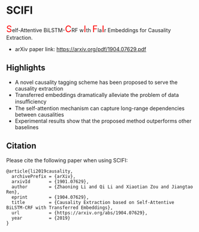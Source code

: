 # SCIFI
<font color=red size=5>S</font>elf-Attentive BiLSTM-<font color=red size=5>C</font>RF w<font color=red size=5>I</font>th <font color=red size=5>F</font>la<font color=red size=5>I</font>r Embeddings for Causality Extraction.
- arXiv paper link: https://arxiv.org/pdf/1904.07629.pdf

## Highlights
- A novel causality tagging scheme has been proposed to serve the causality extraction
- Transferred embeddings dramatically alleviate the problem of data insuﬃciency
- The self-attention mechanism can capture long-range dependencies between causalities
- Experimental results show that the proposed method outperforms other baselines

## Citation
Please cite the following paper when using SCIFI:

    @article{li2019causality,
      archivePrefix = {arXiv},
      arxivId       = {1901.07629},
      author        = {Zhaoning Li and Qi Li and Xiaotian Zou and Jiangtao Ren},
      eprint        = {1904.07629},
      title         = {Causality Extraction based on Self-Attentive BiLSTM-CRF with Transferred Embeddings},
      url           = {https://arxiv.org/abs/1904.07629},
      year          = {2019}
    }